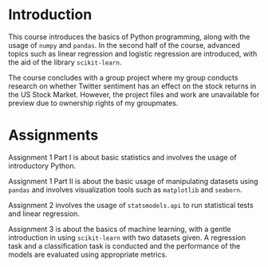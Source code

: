# Introduction

This course introduces the basics of Python programming, along with the usage of `numpy` and `pandas`. In the second half of the course, advanced topics such as linear regression and logistic regression are introduced, with the aid of the library `scikit-learn`. 

The course concludes with a group project where my group conducts research on whether Twitter sentiment has an effect on the stock returns in the US Stock Market. However, the project files and work are unavailable for preview due to ownership rights of my groupmates. 

# Assignments
Assignment 1 Part I is about basic statistics and involves the usage of introductory Python. 

Assignment 1 Part II is about the basic usage of manipulating datasets using `pandas` and involves visualization tools such as `matplotlib` and `seaborn`. 

Assignment 2 involves the usage of `statsmodels.api` to run statistical tests and linear regression. 

Assignment 3 is about the basics of machine learning, with a gentle introduction in using `scikit-learn` with two datasets given. A regression task and a classification task is conducted and the performance of the models are evaluated using appropriate metrics. 
